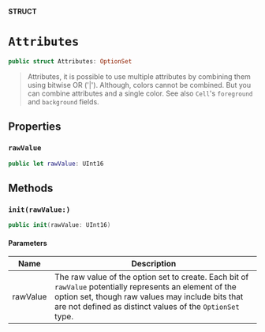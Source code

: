 **STRUCT**

# `Attributes`

```swift
public struct Attributes: OptionSet
```

> Attributes, it is possible to use multiple attributes by combining them
> using bitwise OR ('|'). Although, colors cannot be combined. But you can
> combine attributes and a single color. See also `Cell`'s `foreground` and
> `background` fields.

## Properties
### `rawValue`

```swift
public let rawValue: UInt16
```

## Methods
### `init(rawValue:)`

```swift
public init(rawValue: UInt16)
```

#### Parameters

| Name | Description |
| ---- | ----------- |
| rawValue | The raw value of the option set to create. Each bit of `rawValue` potentially represents an element of the option set, though raw values may include bits that are not defined as distinct values of the `OptionSet` type. |
